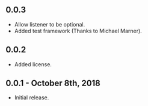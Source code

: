 ## 0.0.3

* Allow listener to be optional.
* Added test framework (Thanks to Michael Marner).

## 0.0.2

* Added license.

## 0.0.1 - October 8th, 2018

* Initial release.
